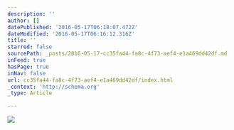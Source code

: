 ```yaml
---
description: ''
author: []
datePublished: '2016-05-17T06:18:07.472Z'
dateModified: '2016-05-17T06:16:12.316Z'
title: ''
starred: false
sourcePath: _posts/2016-05-17-cc35fa44-fa8c-4f73-aef4-e1a469dd42df.md
inFeed: true
hasPage: true
inNav: false
url: cc35fa44-fa8c-4f73-aef4-e1a469dd42df/index.html
_context: 'http://schema.org'
_type: Article

---
```

![](https://the-grid-user-content.s3-us-west-2.amazonaws.com/32572782-8c1e-4c5b-baf5-68fb34c85d8e.jpg)